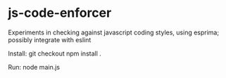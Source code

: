 js-code-enforcer
================

Experiments in checking against javascript coding styles, using esprima; possibly integrate with eslint

Install:
git checkout
npm install .

Run:
node main.js
